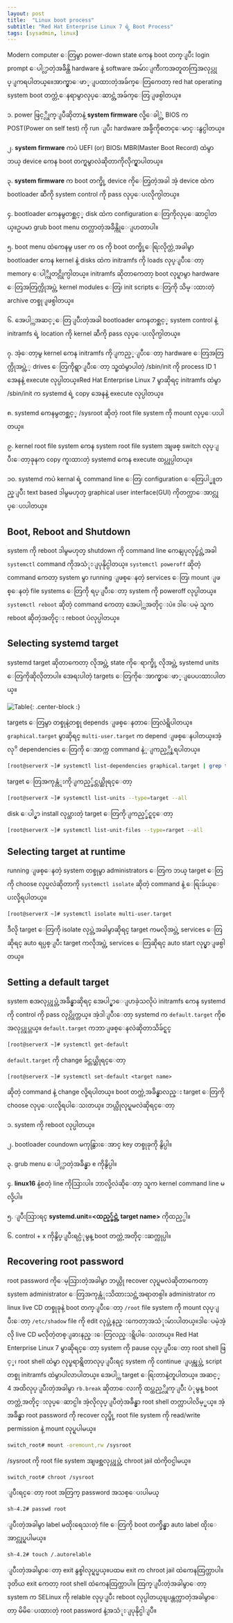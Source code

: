 ```yaml
---
layout: post
title:  "Linux boot process"
subtitle: "Red Hat Enterprise Linux 7 ရဲ့ Boot Process"
tags: [sysadmin, linux]
---
```


Modern computer ေတြမွာ power-down state ကေန boot တက္ျပီး login prompt ေပါ္လာတဲ့အခ်ိန္ထိ hardware နဲ့ software အမ်ားျကီးကအတူတကြအလုပ္လုပ္ျကရပါတယ္။ေအာက္မွာေဖာ္ျပထားတဲ့အခ်က္ေတြကေတာ့ red hat operating system boot တက္တဲ့ေနရာမွာလုပ္ေဆာင္တဲ့အခ်က္ေတြျဖစ္ပါတယ္။

၁. power ဖြင့္လိုက္ျပီဆိုတာနဲ့ **system firmware** လို့ေခါ္တဲ့ BIOS က POST(Power on self test) ကို run ျပီး hardware အခ်ို့ကိုစတင္ေမာင္းနွင္ပါတယ္။

၂. **system firmware** ကပဲ UEFI (or) BIOS၊ MBR(Master Boot Record) ထဲမွာ ဘယ္ device ကေန boot တက္ရမွာလဲဆိုတာကိုလိုက္ရွာပါတယ္။

၃. **system firmware** က boot တက္ဖို့ device ကိုေတြ့တဲ့အခါ အဲ့ device ထဲက bootloader ဆီကို system control ကို pass လုပ္ေပးလိုက္ပါတယ္။

၄. bootloader ကေနမွတစ္ဆင့္ disk ထဲက configuration ေတြကိုလုပ္ေဆာင္ပါတယ္။ဥပမာ grub boot menu တက္လာတဲ့အခ်ိန္ကိုေျပာတာပါ။

၅. boot menu ထဲကေနမွ user က os ကို boot  တက္ဖို့ေရြးလိုက္တဲ့အခါမွာ bootloader ကေန  kernel နဲ့ disks ထဲက initramfs ကို loads လုပ္ျပီးေတာ့ memory ေပါ္ကိုတင္လိုက္ပါတယ္။ initramfs ဆိုတာကေတာ့ boot လုပ္ရာမွာ hardware ေတြအတြက္လိုအပ္တဲ့ kernel modules ေတြ၊ init scripts ေတြကို သိမ္းထားတဲ့ archive တစ္ခုျဖစ္ပါတယ္။

၆. အေပါ္ကအဆင့္ေတြျပီးတဲ့အခါ bootloader ကေနတစ္ဆင့္ system control နဲ့ initramfs ရဲ့ location  ကို kernel ဆီကို pass လုပ္ေပးလိုက္ပါတယ္။

၇. အဲ့ေတာ့မွ kernel ကေန initramfs ကိုျကည့္ျပီးေတာ့ hardware ေတြအတြက္လိုအပ္တဲ့့ drives ေတြကိုရွာျပီးေတာ့ သူ့ထဲမွာပါတဲ့ /sbin/init ကို process ID 1 အေနနဲ့ execute လုပ္ပါတယ္။Red Hat Enterprise Linux 7 မွာဆိုရင္ initramfs ထဲမွာ  /sbin/init က systemd  ရဲ့ copy အေနနဲ့ execute လုပ္ပါတယ္။

၈. systemd ကေနမွတစ္ဆင့္ /sysroot ဆိုတဲ့ root file system ကို  mount လုပ္ေပးပါတယ္။

၉. kernel root file system ကေန system root file system အျဖစ္  switch လုပ္ျပီးေတာ့ခုနက copy ကူးထားတဲ့  systemd ကေန execute ထပ္လုပ္ပါတယ္။

၁၀. systemd ကပဲ kernal ရဲ့ command line ေတြ၊ configuration ေတြေပါ္မူတည္ျပီး text based ဒါမွမဟုတ္ graphical user interface(GUI) ကိုတက္လာေအာင္လုပ္ေပးပါတယ္။

## Boot, Reboot and Shutdown
system ကို reboot ဒါမွမဟုတ္ shutdown  ကို command line ကေနျပုလုပ္ခ်င္တဲ့အခါ `systemctl` command ကိုအသံုးျပုနိုင္ပါတယ္။
`systemctl poweroff` ဆိုတဲ့ command ကေတာ့ system မွာ running ျဖစ္ေနတဲ့ services ေတြ၊ mount ျဖစ္ေနတဲ့ file systems ေတြကို ရပ္ျပီးေတာ့ system ကို poweroff လုပ္ပါတယ္။
`systemctl reboot` ဆိုတဲ့ command ကေတာ့ အေပါ္ကအတိုင္းပဲ။ ဒါေပမဲ့ သူက reboot ဆိုတဲ့အတိုင္း reboot ပဲလုပ္ပါတယ္။

## Selecting systemd target
systemd target ဆိုတာကေတာ့ လိုအပ္တဲ့ state ကိုေရာက္ဖို့ လိုအပ္တဲ့ systemd units ေတြကိုဆိုလိုတာပါ။ အေရးပါတဲ့ targets ေတြကိုေအာက္မွာေဖာ္ျပေပးထားပါတယ္။

![Table](/img/boot/1.png){: .center-block :}

targets ေတြမွာ တစ္ခုနဲ့တစ္ခု depends ျဖစ္ေနတာေတြလဲရွိပါတယ္။ `graphical.target` မွာဆိုရင္ `multi-user.target` က depend ျဖစ္ေနပါတယ္။အဲ့လုိ dependencies ေတြကို ေအာက္က command နဲ့့ျကည့္လို့ရပါတယ္။
```bash
[root@serverX ~]# systemctl list-dependencies graphical.target | grep target
```
target ေတြအကုန္လံုးကိုျကည့္ခ်င္တယ္ဆိုရင္ေတာ့
```bash
[root@serverX ~]# systemctl list-units --type=target --all
```
disk ေပါ္မွာ install လုပ္ထားတဲ့ target ေတြကိုျကည့္ခ်င္ရင္ေတာ့
```bash
[root@serverX ~]# systemctl list-unit-files --type=rarget --all
```
## Selecting target at runtime
running ျဖစ္ေနတဲ့ system တစ္ခုမွာ administrators ေတြက ဘယ္ target ေတြကို choose လုပ္မလဲဆိုတာကို `systemctl isolate` ဆိုတဲ့ command နဲ့  ေရြးခ်ယ္ေပးလို့ရပါတယ္။
```bash
[root@serverX ~]# systemctl isolate multi-user.target
```
ဒီလို target ေတြကို isolate  လုပ္တဲ့အခါမွာဆိုရင္ target ကမလိုအပ္တဲ့ services ေတြဆိုရင္ auto ရပ္ပစ္ျပီး target ကလိုအပ္တဲ့ services ေတြဆိုရင္ auto start လုပ္မွာျဖစ္ပါတယ္။

## Setting a default target
system စအလုပ္လုပ္တဲ့အခ်ိန္မွာဆိုရင္ အေပါ္မွာေျပာခဲ့သလိုပဲ initramfs ကေန systemd ကို control ကို pass လုပ္လိုက္တယ္။ အဲ့ဒါျပီးေတာ့ systemd က `default.target`  ကိုစအလုပ္လုပ္တယ္။
`default.target` ကဘာျဖစ္ေနလဲဆိုတာသိခ်င္ရင္
```bash
[root@serverX ~]# systemctl get-default
```
`default.target` ကို change ခ်င္တယ္ဆိုရင္ေတာ့
```basg
[root@serverX ~]# systemctl set-default <target name>
```
ဆိုတဲ့ command  နဲ့ change လို့ရပါတယ္။
boot တက္တဲ့အခ်ိန္မွာလည္း target ေတြကို choose လုပ္ေပးလို့ရပါေသးတယ္။
ဘယ္လိုလုပ္ရမလဲဆိုရင္ေတာ့

၁. system ကို reboot လုပ္ပါတယ္။

၂. bootloader coundown မကုန္သြားေအာင္ key တစ္ခုခုကို နွိပ္ပါ။

၃. grub menu ေပါ္လာတဲ့အခ်ိန္မွာ e ကိုနွိပ္ပါ။

၄. **linux16** နဲ့စတဲ့ line ကိုသြားပါ။ ဘာလို့လဲဆိုေတာ့ သူက kernel command line မလို့ပါ။

၅. ျပီးသြားရင္ **systemd.unit=<ထည့္ခ်င္တဲ့ target name>** ကိုထည့္ပါ။

၆. control + x ကိုနွိပ္ျပီးရင္ပံုမွန္ boot  တက္တဲ့အတိုင္းဆက္လုပ္ပါ။

## Recovering root password
root password ကိုေမ့သြားတဲ့အခါမွာ ဘယ္လို recover လုပ္ရမလဲဆိုတာကေတာ့ system administrator ေတြအကုန္လံုးသိထားသင္တဲ့အရာတစ္ပါ။
administrator က linux live CD တစ္ခုခုနဲ့ boot တက္ျပီးေတာ့ `/root` file system ကို mount လုပ္ျပီးေတာ့ `/etc/shadow` file ကို edit လုပ္တဲ့နည္းကေတာ့အသံုးမ်ားပါတယ္။ဒါေပမဲ့အဲ့လို live CD မလိုတဲ့တစ္ျခားနည္းေတြလည္းရွိပါေသးတယ္။
Red Hat Enterprise Linux 7 မွာဆိုရင္ေတာ့ system ကို pause လုပ္ျပီးေတာ့ root shell ဖြင့္၊ root shell ထဲမွာ လုပ္စရာရွိတာလုပ္ျပီးရင္  system ကို continue ျပန္လုပ္တဲ့ script တစ္ခု initramfs ထဲမွာပါလာပါတယ္။
အေပါ္က target ေရြးတာနဲ့တူပါတယ္။ အဆင့္ 4 အထိလုပ္ျပီးတဲ့အခါမွာ `rb.break` ဆိုတာေလးကို ထပ္ထည့္လိုက္ျပီး ပံုမွန္ boot တက္တဲ့အတိုင္းလုပ္ေဆာင္ပါ။
အဲ့လိုလုပ္ျပီတဲ့အခ်ိန္မွာ root shell တက္လာပါလိမ့္မယ္။
အဲ့အခ်ိန္မွာ root password ကို recover လုပ္ဖို့ root file system ကို read/write permission နဲ့ mount လုပ္ရပါမယ္။
```bash
switch_root# mount -oremount,rw /sysroot
```
/sysroot ကို root file system အျဖစ္အလုပ္လုပ္တဲ့ chroot jail ထဲကို၀င္ပါမယ္။
```bash
switch_root# chroot /sysroot
```
ျပီးရင္ေတာ့ root အတြက္ password အသစ္ေပးပါမယ္
```bash
sh-4.2# passwd root
```
ျပီးတဲ့အခါမွာ label  မထိုးရေသးတဲ့ file ေတြကို boot တက္ခ်ိန္မွာ auto label ထိုးေအာင္လုပ္ရပါမယ္။
```bash
sh-4.2# touch /.autorelable
```
ျပီးတဲ့အခါမွာေတာ့ exit နွစ္ခါလုပ္ရပ္မယ္။ပထမ exit က chroot jail ထဲကေနထြက္တာပါ။ဒုတိယ exit ကေတာ့ root shell ထဲကေနထြက္တာပါ။
ထြက္ျပီးတဲ့အခါမွာေတာ့ system က SELinux ကို relable လုပ္ျပီး reboot လုပ္ပါတယ္။ျပန္တက္လာတဲ့အခါမွာေတာ့ မိမိေပးထားတဲ့ root password နဲ့အသံုးျပုနိုင္ပါျပီ။
